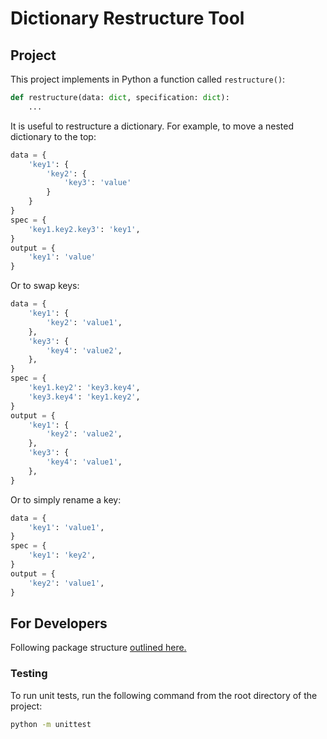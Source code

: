 # Dictionary Restructure Tool

## Project

This project implements in Python a function called `restructure()`:

```python
def restructure(data: dict, specification: dict):
	...
```

It is useful to restructure a dictionary. For example, to move a nested dictionary to the top:

```python
data = {
	'key1': {
		'key2': {
			'key3': 'value'
		}
	}
}
spec = {
	'key1.key2.key3': 'key1',
}
output = {
	'key1': 'value'
}
```

Or to swap keys:

```python
data = {
	'key1': {
		'key2': 'value1',
	},
	'key3': {
		'key4': 'value2',
	},
}
spec = {
	'key1.key2': 'key3.key4',
	'key3.key4': 'key1.key2',
}
output = {
	'key1': {
		'key2': 'value2',
	},
	'key3': {
		'key4': 'value1',
	},
}
```

Or to simply rename a key:

```python
data = {
	'key1': 'value1',
}
spec = {
	'key1': 'key2',
}
output = {
	'key2': 'value1',
}
```

## For Developers

Following package structure [outlined here.](https://packaging.python.org/en/latest/tutorials/packaging-projects/)

### Testing

To run unit tests, run the following command from the root directory of the project:

```bash
python -m unittest
```
